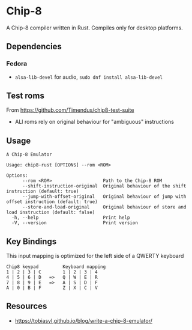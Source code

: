 # Chip-8

A Chip-8 compiler written in Rust. Compiles only for desktop platforms.

## Dependencies

### Fedora
- `alsa-lib-devel` for audio, `sudo dnf install alsa-lib-devel`


## Test roms
From https://github.com/Timendus/chip8-test-suite
- ALl roms rely on original behaviour for "ambiguous" instructions

## Usage
```
A Chip-8 Emulator

Usage: chip8-rust [OPTIONS] --rom <ROM>

Options:
      --rom <ROM>                   Path to the Chip-8 ROM
      --shift-instruction-original  Original behaviour of the shift instruction (default: true)
      --jump-with-offset-original   Original behaviour of jump with offset instruction (default: true)
      --store-and-load-original     Original behaviour of store and load instruction (default: false)
  -h, --help                        Print help
  -V, --version                     Print version

```

## Key Bindings

This input mapping is optimized for the left side of a QWERTY keyboard

```
Chip8 keypad         Keyboard mapping
1 | 2 | 3 | C        1 | 2 | 3 | 4
4 | 5 | 6 | D   =>   Q | W | E | R
7 | 8 | 9 | E   =>   A | S | D | F
A | 0 | B | F        Z | X | C | V
```

## Resources
- https://tobiasvl.github.io/blog/write-a-chip-8-emulator/
